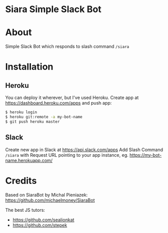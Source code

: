 Siara Simple Slack Bot
======================

# About

Simple Slack Bot which responds to slash command `/siara`

# Installation

## Heroku

You can deploy it wherever, but I've used Heroku.
Create app at https://dashboard.heroku.com/apps
and push app:

```bash
$ heroku login
$ heroku git:remote -a my-bot-name
$ git push heroku master
```

## Slack

Create new app in Slack at https://api.slack.com/apps
Add Slash Command `/siara` with Request URL pointing
to your app instance, eg. https://my-bot-name.herokuapp.com/

# Credits

Based on SiaraBot by Michal Pieniazek: https://github.com/michaelmoney/SiaraBot

The best JS tutors:
* https://github.com/sealionkat
* https://github.com/stepek
